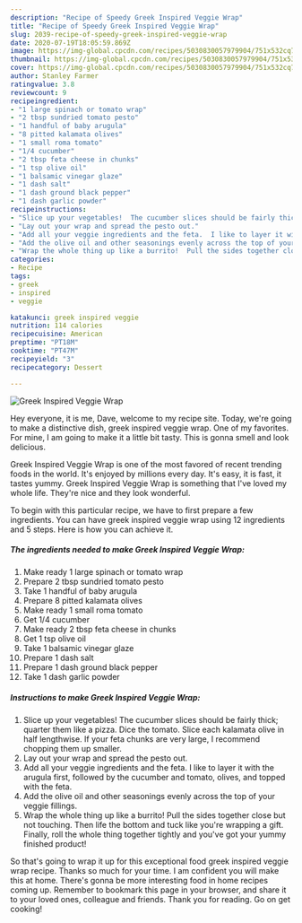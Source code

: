 ```yaml
---
description: "Recipe of Speedy Greek Inspired Veggie Wrap"
title: "Recipe of Speedy Greek Inspired Veggie Wrap"
slug: 2039-recipe-of-speedy-greek-inspired-veggie-wrap
date: 2020-07-19T18:05:59.869Z
image: https://img-global.cpcdn.com/recipes/5030830057979904/751x532cq70/greek-inspired-veggie-wrap-recipe-main-photo.jpg
thumbnail: https://img-global.cpcdn.com/recipes/5030830057979904/751x532cq70/greek-inspired-veggie-wrap-recipe-main-photo.jpg
cover: https://img-global.cpcdn.com/recipes/5030830057979904/751x532cq70/greek-inspired-veggie-wrap-recipe-main-photo.jpg
author: Stanley Farmer
ratingvalue: 3.8
reviewcount: 9
recipeingredient:
- "1 large spinach or tomato wrap"
- "2 tbsp sundried tomato pesto"
- "1 handful of baby arugula"
- "8 pitted kalamata olives"
- "1 small roma tomato"
- "1/4 cucumber"
- "2 tbsp feta cheese in chunks"
- "1 tsp olive oil"
- "1 balsamic vinegar glaze"
- "1 dash salt"
- "1 dash ground black pepper"
- "1 dash garlic powder"
recipeinstructions:
- "Slice up your vegetables!  The cucumber slices should be fairly thick;  quarter them like a pizza.  Dice the tomato.  Slice each kalamata olive in half lengthwise.  If your feta chunks are very large, I recommend chopping them up smaller."
- "Lay out your wrap and spread the pesto out."
- "Add all your veggie ingredients and the feta.  I like to layer it with the arugula first, followed by the cucumber and tomato,  olives, and topped with the feta."
- "Add the olive oil and other seasonings evenly across the top of your veggie fillings."
- "Wrap the whole thing up like a burrito!  Pull the sides together close but not touching.   Then life the bottom and tuck like you&#39;re wrapping a gift.  Finally,  roll the whole thing together tightly and you&#39;ve got your yummy finished product!"
categories:
- Recipe
tags:
- greek
- inspired
- veggie

katakunci: greek inspired veggie 
nutrition: 114 calories
recipecuisine: American
preptime: "PT18M"
cooktime: "PT47M"
recipeyield: "3"
recipecategory: Dessert

---
```



![Greek Inspired Veggie Wrap](https://img-global.cpcdn.com/recipes/5030830057979904/751x532cq70/greek-inspired-veggie-wrap-recipe-main-photo.jpg)

Hey everyone, it is me, Dave, welcome to my recipe site. Today, we're going to make a distinctive dish, greek inspired veggie wrap. One of my favorites. For mine, I am going to make it a little bit tasty. This is gonna smell and look delicious.



Greek Inspired Veggie Wrap is one of the most favored of recent trending foods in the world. It's enjoyed by millions every day. It's easy, it is fast, it tastes yummy. Greek Inspired Veggie Wrap is something that I've loved my whole life. They're nice and they look wonderful.


To begin with this particular recipe, we have to first prepare a few ingredients. You can have greek inspired veggie wrap using 12 ingredients and 5 steps. Here is how you can achieve it.

<!--inarticleads1-->

##### The ingredients needed to make Greek Inspired Veggie Wrap:

1. Make ready 1 large spinach or tomato wrap
1. Prepare 2 tbsp sundried tomato pesto
1. Take 1 handful of baby arugula
1. Prepare 8 pitted kalamata olives
1. Make ready 1 small roma tomato
1. Get 1/4 cucumber
1. Make ready 2 tbsp feta cheese in chunks
1. Get 1 tsp olive oil
1. Take 1 balsamic vinegar glaze
1. Prepare 1 dash salt
1. Prepare 1 dash ground black pepper
1. Take 1 dash garlic powder




<!--inarticleads2-->

##### Instructions to make Greek Inspired Veggie Wrap:

1. Slice up your vegetables!  The cucumber slices should be fairly thick;  quarter them like a pizza.  Dice the tomato.  Slice each kalamata olive in half lengthwise.  If your feta chunks are very large, I recommend chopping them up smaller.
1. Lay out your wrap and spread the pesto out.
1. Add all your veggie ingredients and the feta.  I like to layer it with the arugula first, followed by the cucumber and tomato,  olives, and topped with the feta.
1. Add the olive oil and other seasonings evenly across the top of your veggie fillings.
1. Wrap the whole thing up like a burrito!  Pull the sides together close but not touching.   Then life the bottom and tuck like you&#39;re wrapping a gift.  Finally,  roll the whole thing together tightly and you&#39;ve got your yummy finished product!




So that's going to wrap it up for this exceptional food greek inspired veggie wrap recipe. Thanks so much for your time. I am confident you will make this at home. There's gonna be more interesting food in home recipes coming up. Remember to bookmark this page in your browser, and share it to your loved ones, colleague and friends. Thank you for reading. Go on get cooking!
